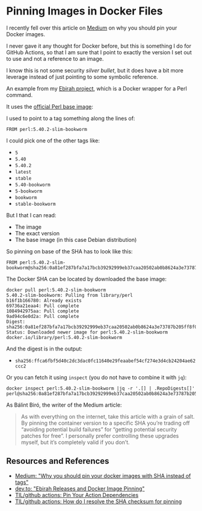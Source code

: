# Pinning Images in Docker Files

I recently fell over this article on [Medium][MEDIUM] on why you should pin your Docker images.

I never gave it any thought for Docker before, but this is something I do for GitHub Actions, so that I am sure that I point to exactly the version I set out to use and not a reference to an image.

I know this is not some security _silver bullet_, but it does have a bit more leverage instead of just pointing to some symbolic reference.

An example from my [Ebirah project](https://jonasbn.github.io/ebirah/), which is a Docker wrapper for a Perl command.

It uses the [official Perl base image](https://hub.docker.com/_/perl/):

I used to point to a tag something along the lines of:

```Docker
FROM perl:5.40.2-slim-bookworm
```

I could pick one of the other tags like:

- `5`
- `5.40`
- `5.40.2`
- `latest`
- `stable`
- `5.40-bookworm`
- `5-bookworm`
- `bookworm`
- `stable-bookworm⁠`

But I that I can read:

- The image
- The exact version
- The base image (in this case Debian distribution)

So pinning on base of the SHA has to look like this:

```Docker
FROM perl:5.40.2-slim-bookworm@sha256:0a81ef287bfa7a17bcb39292999eb37caa20502ab0b8624a3e73787b205ff8f0
```

The Docker SHA can be located by downloaded the base image:

```shell
docker pull perl:5.40.2-slim-bookworm
5.40.2-slim-bookworm: Pulling from library/perl
b16f1b166780: Already exists
69736a21eaa4: Pull complete
1084942975aa: Pull complete
9ad94c6e0d2a: Pull complete
Digest: sha256:0a81ef287bfa7a17bcb39292999eb37caa20502ab0b8624a3e73787b205ff8f0
Status: Downloaded newer image for perl:5.40.2-slim-bookworm
docker.io/library/perl:5.40.2-slim-bookworm
```

And the digest is in the output:

- `sha256:ffca6fbf5d40c2dc3dac0fc11640e29feaabef54cf274e3d4cb24204ae62ccc2`

Or you can fetch it using `inspect` (you do not have to combine it with `jq`):

```shell
docker inspect perl:5.40.2-slim-bookworm |jq -r '.[] | .RepoDigests[]'
perl@sha256:0a81ef287bfa7a17bcb39292999eb37caa20502ab0b8624a3e73787b205ff8f0
```

As Bálint Biró, the writer of the Medium article:

> As with everything on the internet, take this article with a grain of salt. By pinning the container version to a specific SHA you’re trading off “avoiding potential build failures” for “getting potential security patches for free”. I personally prefer controlling these upgrades myself, but it’s completely valid if you don’t.

## Resources and References

- [Medium: "Why you should pin your docker images with SHA instead of tags"][MEDIUM]
- [dev.to: "Ebirah Releases and Docker Image Pinning"](https://dev.to/jonasbn/ebirah-releases-and-docker-image-pinning-4pb)
- [TIL/github actions: Pin Your Action Dependencies](../github_actions/pin_your_action_dependencies.md)
- [TIL/github actions: How do I resolve the SHA checksum for pinning](../github_actions/how_do_I_resolve_the_sha_checksum.md)

[MEDIUM]: https://rockbag.medium.com/why-you-should-pin-your-docker-images-with-sha-instead-of-tags-fd132443b8a6
